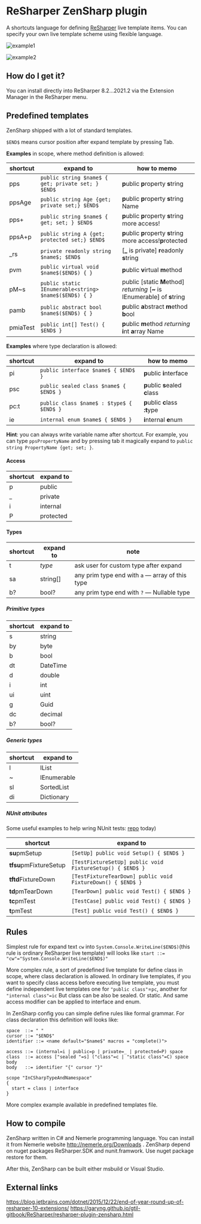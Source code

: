ReSharper ZenSharp plugin
==============

A shortcuts language for defining [ReSharper](https://www.jetbrains.com/resharper/) live template items. You can
specify your own live template scheme using flexible language.

![example1](https://raw.githubusercontent.com/ulex/ZenSharp/master/doc/screen1.gif)

![example2](https://raw.githubusercontent.com/ulex/ZenSharp/master/doc/screen2.gif)

How do I get it?
---
You can install directly into ReSharper 8.2…2021.2 via the Extension Manager in the
ReSharper menu.

Predefined templates
---
ZenSharp shipped with a lot of standard templates.

`$END$` means cursor position after expand template by pressing Tab.

**Examples** in scope, where method definition is allowed:

<!-- btw: «how to memo» really non readable markdown, sorry :) -->
| shortcut | expand to                                              | how to memo                                                                 |
|----------|--------------------------------------------------------|-----------------------------------------------------------------------------|
| pps      | `public string $name$ { get; private set; } $END$`     | **p**ublic **p**roperty **s**tring                                          |
| ppsAge   | `public string Age {get; private set;} $END$`          | **p**ublic **p**roperty **s**tring Name                                     |
| pps+     | `public string $name$ { get; set; } $END$`             | **p**ublic **p**roperty **s**tring more access!                             |
| ppsA+p   | `public string A {get; protected set;} $END$`          | **p**ublic **p**roperty **s**tring more access!**p**rotected                |
| \_rs     | `private readonly string $name$; $END$ `               | [**_** is private] **r**eadonly **s**tring                                  |
| pvm      | `public virtual void $name$($END$) { } `               | **p**ublic **v**irtual **m**ethod                                           |
| pM\~s     | `public static IEnumerable<string> $name$($END$) { } ` | public [static **M**ethod] _returning_ [**\~** is IEnumerable] of **s**tring |
| pamb     | `public abstract bool $name$($END$) { } `              | **p**ublic **a**bstract **m**ethod **b**ool                                 |
| pmiaTest | `public int[] Test() { $END$ }`                        | **p**ublic **m**ethod _returning_ **i**nt **a**rray Name                    |



**Examples** where type declaration is allowed:

| shortcut | expand to                                | how to memo                     |
|----------|------------------------------------------|---------------------------------|
| pi       | `public interface $name$ { $END$ }`      | **p**ublic **i**nterface        |
| psc      | `public sealed class $name$ { $END$ }`   | **p**ublic **s**ealed **c**lass |
| pc:t     | `public class $name$ : $type$ { $END$ }` | **p**ublic  **c**lass **:t**ype |
| ie       | `internal enum $name$ { $END$ }`         | **i**nternal **e**num           |

**Hint**: you can always write variable name after shortcut. For example, you can type `ppsPropertyName` and
by pressing tab it magically expand to `public string PropertyName {get; set; }`.


#### Access
| shortcut | expand to |
|----------|-----------|
| p        | public    |
| _        | private   |
| i        | internal  |
| P        | protected |


#### Types
| shortcut | expand to | note                                            |
|----------|-----------|-------------------------------------------------|
| t        | $type$    | ask user for custom type after expand           |
| sa       | string[]  | any prim type end with `a` — array of this type |
| b?       | bool?     | any prim type end with `?` — Nullable type      |


##### Primitive types
| shortcut | expand to |
|----------|-----------|
| s        | string    |
| by       | byte      |
| b        | bool      |
| dt       | DateTime  |
| d        | double    |
| i        | int       |
| ui       | uint      |
| g        | Guid      |
| dc       | decimal   |
| b?       | bool?     |


##### Generic types
| shortcut | expand to       |
|----------|-----------------|
| l        | IList<T1>       |
| ~        | IEnumerable<T1> |
| sl       | SortedList<T1>  |
| di       | Dictionary<T1>  |

##### NUnit attributes #####
Some useful examples to help wring NUnit tests:
[repo](https://github.com/ulex/ZenSharp/blob/master/ZenSharp.Integration/Templates.ltg) today)


| shortcut               | expand to                                                   |
|------------------------|-------------------------------------------------------------|
| **su**pmSetup          | `[SetUp] public void Setup() { $END$ }`                     |
| **tfsu**pmFixtureSetup | `[TestFixtureSetUp] public void FixtureSetup() { $END$ }`   |
| **tftd**FixtureDown    | `[TestFixtureTearDown] public void FixtureDown() { $END$ }` |
| **td**pmTearDown       | `[TearDown] public void Test() { $END$ }`                   |
| **tc**pmTest           | `[TestCase] public void Test() { $END$ }`                   |
| **t**pmTest            | `[Test] public void Test() { $END$ }`                       |

Rules
---
Simplest rule for expand text `cw` into `System.Console.WriteLine($END$)`(this
rule is ordinary ReSharper live template) will looks like `start ::=
"cw"="System.Console.WriteLine($END$)"`

More complex rule, a sort of predefined live template for define class in scope,
where class declaration is allowed. In ordinary live templates, if you want to
specify class access before executing live template, you must define
independent live templates one for `"public class"`=`pc`, another for `"internal class"=ic`
But class can be also be sealed. Or static. And same access modifier can be
applied to interface and enum.

In ZenSharp config you can simple define rules like formal grammar.
For class declaration this definition will looks like:

    space  ::= " "
    cursor ::= "$END$"
    identifier ::= <name default="$name$" macros = "complete()">

    access ::= (internal=i | public=p | private=_ | protected=P) space
    class  ::= access ["sealed "=s] ("class"=c | "static class"=C) space body
    body   ::= identifier "{" cursor "}"

    scope "InCSharpTypeAndNamespace"
    {
      start = class | interface
    }

More complex example available in predefined templates file.

How to compile
---
ZenSharp written in C# and Nemerle programming language. You can install it from Nemerle website http://nemerle.org/Downloads .
ZenSharp depend on nuget packages ReSharper.SDK and nunit.framwork. Use nuget package restore for them.

After this, ZenSharp can be built either msbuild or Visual Studio.

External links
---
https://blog.jetbrains.com/dotnet/2015/12/22/end-of-year-round-up-of-resharper-10-extensions/
https://garyng.github.io/gtil-gitbook/ReSharper/resharper-plugin-zensharp.html


<!--
HOW TO UPGRADE:
1. Update ZenSharp.Integration/ZenSharp.Integration.csproj ReSharperSDK and Lifetime to latest version (from visual studio)
2. Update supported versions in README.md
3. Update release notes in ZenSharp.nuspec
4. Update version spec in buildNuPack.ps1
5. Check compilation in Visual Studio
6. Build package by running build.bat
7. Install and check plugin
8. Push to plugins.jetbrains.com via marketplace
9. Commit and push this repo

vim:tw=140:spell:
-->

